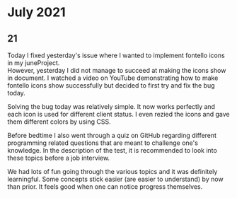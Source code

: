 # July 2021

## 21

Today I fixed yesterday's issue where I wanted to implement fontello icons in my juneProject.   
However, yesterday I did not manage to succeed at making the icons show in document. I watched a video on YouTube demonstrating how to make fontello icons show successfully but decided to first try and fix the bug today.

Solving the bug today was relatively simple. It now works perfectly and each icon is used for different client status. I even rezied the icons and gave them different colors by using CSS.

Before bedtime I also went through a quiz on GitHub regarding different programming related questions that are meant to challenge one's knowledge. In the description of the test, it is recommended to look into these topics before a job interview. 

We had lots of fun going through the various topics and it was definitely learningful. Some concepts stick easier (are easier to understand) by now than prior. It feels good when one can notice progress themselves. 